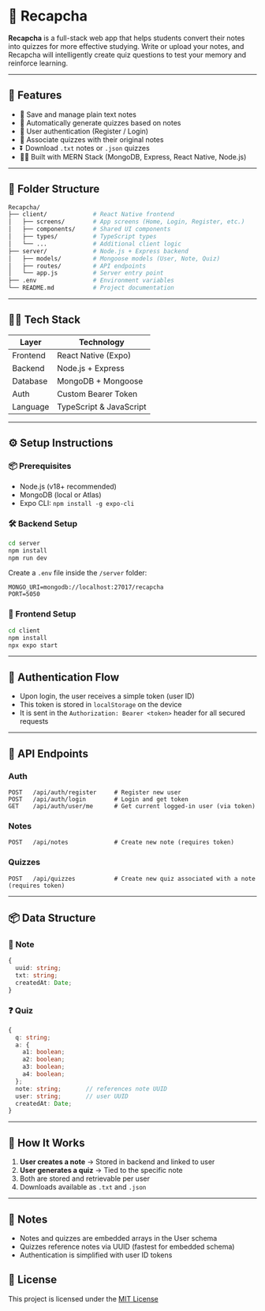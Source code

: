 # 🧠 Recapcha

**Recapcha** is a full-stack web app that helps students convert their notes into quizzes for more effective studying. Write or upload your notes, and Recapcha will intelligently create quiz questions to test your memory and reinforce learning.

---

## 🚀 Features

- 📝 Save and manage plain text notes
- 🧠 Automatically generate quizzes based on notes
- 🔐 User authentication (Register / Login)
- 📎 Associate quizzes with their original notes
- ⏬ Download `.txt` notes or `.json` quizzes
- 🧑‍💻 Built with MERN Stack (MongoDB, Express, React Native, Node.js)

---

## 📁 Folder Structure

```bash
Recapcha/
├── client/             # React Native frontend
│   ├── screens/        # App screens (Home, Login, Register, etc.)
│   ├── components/     # Shared UI components
│   ├── types/          # TypeScript types
│   └── ...             # Additional client logic
├── server/             # Node.js + Express backend
│   ├── models/         # Mongoose models (User, Note, Quiz)
│   ├── routes/         # API endpoints
│   └── app.js          # Server entry point
├── .env                # Environment variables
└── README.md           # Project documentation
```

---

## 🧑‍💻 Tech Stack

| Layer        | Technology          |
|--------------|---------------------|
| Frontend     | React Native (Expo) |
| Backend      | Node.js + Express   |
| Database     | MongoDB + Mongoose  |
| Auth         | Custom Bearer Token |
| Language     | TypeScript & JavaScript |

---

## ⚙️ Setup Instructions

### 📦 Prerequisites

- Node.js (v18+ recommended)
- MongoDB (local or Atlas)
- Expo CLI: `npm install -g expo-cli`

### 🛠️ Backend Setup

```bash
cd server
npm install
npm run dev
```

Create a `.env` file inside the `/server` folder:

```env
MONGO_URI=mongodb://localhost:27017/recapcha
PORT=5050
```

### 📱 Frontend Setup

```bash
cd client
npm install
npx expo start
```

---

## 🔐 Authentication Flow

- Upon login, the user receives a simple token (user ID)
- This token is stored in `localStorage` on the device
- It is sent in the `Authorization: Bearer <token>` header for all secured requests

---

## 📡 API Endpoints

### Auth

```http
POST   /api/auth/register     # Register new user
POST   /api/auth/login        # Login and get token
GET    /api/auth/user/me      # Get current logged-in user (via token)
```

### Notes

```http
POST   /api/notes             # Create new note (requires token)
```

### Quizzes

```http
POST   /api/quizzes           # Create new quiz associated with a note (requires token)
```

---

## 📦 Data Structure

### 📄 Note

```ts
{
  uuid: string;
  txt: string;
  createdAt: Date;
}
```

### ❓ Quiz

```ts
{
  q: string;
  a: {
    a1: boolean;
    a2: boolean;
    a3: boolean;
    a4: boolean;
  };
  note: string;       // references note UUID
  user: string;       // user UUID
  createdAt: Date;
}
```

---

## 🧪 How It Works

1. **User creates a note** → Stored in backend and linked to user
2. **User generates a quiz** → Tied to the specific note
3. Both are stored and retrievable per user
4. Downloads available as `.txt` and `.json`

---

## 📌 Notes

- Notes and quizzes are embedded arrays in the User schema
- Quizzes reference notes via UUID (fastest for embedded schema)
- Authentication is simplified with user ID tokens


## 📃 License

This project is licensed under the [MIT License](LICENSE)